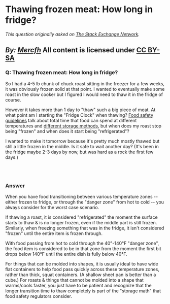 # Thawing frozen meat: How long in fridge?

_This question originally asked on [The Stack Exchange Network](https://cooking.stackexchange.com/q/117292)._

_By: [Mercfh](https://cooking.stackexchange.com/u/36705)_
All content is licensed under [CC BY-SA](https://creativecommons.org/licenses/by-sa/4.0/)
<br>
--------------------------------------------
### Q: Thawing frozen meat: How long in fridge?
<p>So I had a 4-5 lb chunk of chuck roast sitting in the freezer for a few weeks, it was obviously frozen solid at that point. I wanted to eventually make some roast in the slow cooker but I figured I would need to thaw it in the fridge of course.</p>
<p>However it takes more than 1 day to &quot;thaw&quot; such a big piece of meat. At what point am I starting the &quot;Fridge Clock&quot; when thawing? <a href="https://cooking.stackexchange.com/q/34670/45339">Food safety guidelines</a> talk about total time that food can spend at different temperatures and <a href="https://cooking.stackexchange.com/q/21068/45339">different storage methods</a>, but when does my roast stop being &quot;frozen&quot; and when does it start being &quot;refrigerated&quot;?</p>
<p>I wanted to make it tomorrow because it's pretty much mostly thawed but still a little frozen in the middle. Is it safe to wait another day? (It's been in the fridge maybe 2-3 days by now, but was hard as a rock the first few days.)</p>

<br><br>
### Answer 
<p>When you have food transitioning between various temperature zones -- either frozen to fridge, or through the &quot;danger zone&quot; from hot to cold -- you always consider for the worst case scenario.</p>
<p>If thawing a roast, it is considered &quot;refrigerated&quot; the moment the surface starts to thaw &amp; is no longer frozen, even if the middle part is still frozen. Similarly, when freezing something that was in the fridge, it isn't considered &quot;frozen&quot; until the entire item is frozen through.</p>
<p>With food passing from hot to cold through the 40°-140°F &quot;danger zone&quot;, the food item is considered to be in that zone from the moment the first bit drops below 140°F until the entire dish is fully below 40°F.</p>
<p>For things that can be molded into shapes, it is usually ideal to have wide flat containers to help food pass quickly across these temperature zones, rather than thick, squat containers. (A shallow sheet pan is better than a cube.) For roasts &amp; things that cannot be molded into a shape that warms/cools faster, you just have to be patient and recognize that the longer transition time to thaw completely is part of the &quot;storage math&quot; that food safety regulators consider.</p>

